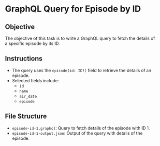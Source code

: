 # GraphQL Query for Episode by ID

## Objective

The objective of this task is to write a GraphQL query to fetch the details of a specific episode by its ID.

## Instructions

- The query uses the `episode(id: ID!)` field to retrieve the details of an episode.
- Selected fields include:
  - `id`
  - `name`
  - `air_date`
  - `episode`

## File Structure

- `episode-id-1.graphql`: Query to fetch details of the episode with ID 1.
- `episode-id-1-output.json`: Output of the query with details of the episode.
